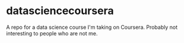# datasciencecoursera
A repo for a data science course I'm taking on Coursera. Probably not interesting to people who are not me.
